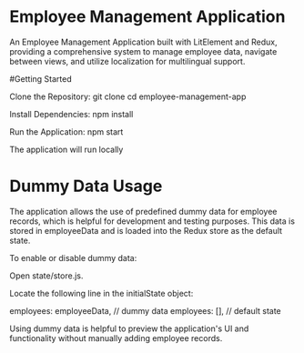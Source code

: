 # Employee Management Application
An Employee Management Application built with LitElement and Redux, providing a comprehensive system to manage employee data, navigate between views, and utilize localization for multilingual support.

#Getting Started

Clone the Repository:
git clone [<repository-url>](https://github.com/ayseoykuoz/EmployeeManagement)
cd employee-management-app


Install Dependencies:
npm install


Run the Application:
npm start

The application will run locally

# Dummy Data Usage
The application allows the use of predefined dummy data for employee records, which is helpful for development and testing purposes. This data is stored in employeeData and is loaded into the Redux store as the default state.

To enable or disable dummy data:

Open state/store.js.

Locate the following line in the initialState object:


employees: employeeData, // dummy data
employees: [], // default state

Using dummy data is helpful to preview the application's UI and functionality without manually adding employee records.

